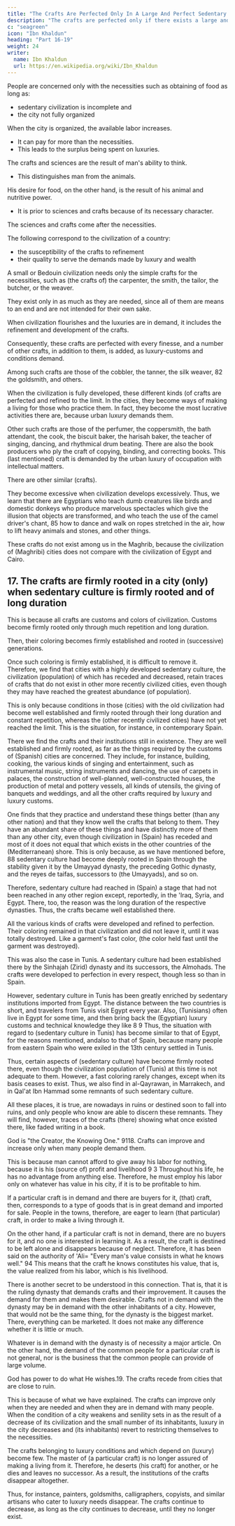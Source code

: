 ```yaml
---
title: "The Crafts Are Perfected Only In A Large And Perfect Sedentary Civilization"
description: "The crafts are perfected only if there exists a large and perfect sedentary civilization"
c: "seagreen"
icon: "Ibn Khaldun"
heading: "Part 16-19"
weight: 24
writer:
  name: Ibn Khaldun
  url: https://en.wikipedia.org/wiki/Ibn_Khaldun
---
```




People are concerned only with the necessities such as obtaining of food as long as:
- sedentary civilization is incomplete and
- the city not fully organized

When the city is organized, the available labor increases.
- It can pay for more than the necessities.
- This leads to the surplus being spent on luxuries.

The crafts and sciences are the result of man's ability to think.
- This distinguishes man from the animals.

His desire for food, on the other hand, is the result of his animal and nutritive power.
- It is prior to sciences and crafts because of its necessary character. 

The sciences and crafts come after the necessities.

The following correspond to the civilization of a country:
- the susceptibility of the crafts to refinement
- their quality to serve the demands made by luxury and wealth

A small or Bedouin civilization needs only the simple crafts for the necessities, such as (the crafts of) the carpenter, the smith, the tailor, the butcher, or the weaver. 

They exist only in as much as they are needed, since all of them are means to an end and are not intended for their own sake. 

When civilization flourishes and the luxuries are in demand, it includes the refinement and development of the crafts. 

Consequently, these crafts are perfected with every finesse, and a number of other crafts, in addition to them, is added, as luxury-customs and conditions demand. 

Among such crafts are those of the cobbler, the tanner, the silk weaver, 82 the goldsmith, and others. 

When the  civilization is fully developed, these different kinds (of crafts are perfected and refined to the limit. In the cities, they become ways of making a living for those who practice them. In fact, they become the most lucrative activities there are, because urban luxury demands them. 

Other such crafts are those of the perfumer, the coppersmith, the bath attendant, the cook, the biscuit baker, the harisah baker, the teacher of singing, dancing, and rhythmical drum beating. There are also the book producers who ply the craft of copying, binding, and correcting books. This (last mentioned) craft is demanded by the urban luxury of occupation with intellectual matters. 

There are other similar (crafts). 

They become excessive when civilization develops excessively. Thus, we learn that there are Egyptians who teach dumb creatures like birds and domestic donkeys who produce marvelous spectacles which give the illusion that objects are transformed, and who teach the use of the camel driver's chant, 85 how to dance and walk on ropes stretched in the air, how to lift heavy animals and stones, and other things.

These crafts do not exist among us in the Maghrib, because the civilization of (Maghribi) cities does not compare with the civilization of Egypt and Cairo.


## 17. The crafts are firmly rooted in a city (only) when sedentary culture is firmly rooted and of long duration

This is because all crafts are customs and colors of civilization. Customs become firmly rooted only through much repetition and long duration. 

Then, their coloring becomes firmly established and rooted in (successive) generations. 

Once such coloring is firmly established, it is difficult to remove it. Therefore, we find that cities with a highly developed sedentary culture, the
civilization (population) of which has receded and decreased, retain traces of crafts that do not exist in other more recently civilized cities, even though they may have reached the greatest abundance (of population). 

This is only because conditions in those (cities) with the old civilization had become well established and firmly rooted
through their long duration and constant repetition, whereas the (other recently civilized cities) have not yet reached the limit. This is the situation, for instance, in contemporary Spain. 

There we find the crafts and their institutions still in existence. They are well established and firmly rooted, as far as the things required by the customs of (Spanish) cities are concerned. They include, for instance, building, cooking, the various kinds of singing and entertainment, such as instrumental music, string instruments and dancing, the use of
carpets in palaces, the construction of well-planned, well-constructed houses, the production of metal and pottery vessels, all kinds of utensils, the giving of banquets and weddings, and all the other crafts required by luxury and luxury customs. 

One finds that they practice and understand these things better (than any other nation) and that they know well the crafts that belong to them. They have an abundant share of these things and have distinctly more of them than any other city, even though civilization in (Spain) has receded and most of it does not equal that which exists in the other countries of the (Mediterranean) shore. This is only because, as we have mentioned before, 88 sedentary culture had become deeply rooted in Spain through the stability given it by the Umayyad dynasty, the preceding Gothic dynasty, and the reyes de taifas, successors to (the Umayyads), and so on. 

Therefore, sedentary culture had reached in (Spain) a stage that had not been reached in any other region except, reportedly, in the 'Iraq, Syria, and Egypt. There, too, the reason was the long duration of the respective dynasties. Thus, the crafts became well established there.

All the various kinds of crafts were developed and refined to perfection. Their coloring remained in that civilization and did not leave it, until it was totally destroyed. Like a garment's fast color, (the color held fast until the garment was
destroyed). 

This was also the case in Tunis. A sedentary culture had been established there by the Sinhajah (Zirid) dynasty and its successors, the Almohads. The crafts were developed to perfection in every respect, though less so than in Spain.

However, sedentary culture in Tunis has been greatly enriched by sedentary institutions imported from Egypt. The distance between the two countries is short, and travelers from Tunis visit Egypt every year. Also, (Tunisians) often live in Egypt for some time, and then bring back the (Egyptian) luxury customs and technical knowledge they like 8 9 Thus, the situation with regard to (sedentary culture in Tunis) has become similar to that of Egypt, for the reasons mentioned, andalso to that of Spain, because many people from eastern Spain who were exiled in the 13th century settled in Tunis. 

Thus, certain aspects of (sedentary culture) have become firmly rooted there, even though the civilization population of (Tunis) at this time is not adequate to them. However, a fast coloring rarely changes, except when its basis ceases to exist. Thus, we also find in al-Qayrawan, in Marrakech, and in Qal'at Ibn Hammad some remnants of such sedentary culture.

All these places, it is true, are nowadays in ruins or destined soon to fall into ruins, and only people who know are able to discern these remnants. They will find, however, traces of the crafts (there) showing what once existed there, like faded writing in a book.

God is "the Creator, the Knowing One." 9118. Crafts can improve and increase only when many people demand them.

This is because man cannot afford to give away his labor for nothing, because it is his (source of) profit and livelihood 9 3 Throughout his life, he has no advantage from anything else. Therefore, he must employ his labor only on whatever has value in his city, if it is to be profitable to him.

If a particular craft is in demand and there are buyers for it, (that) craft, then, corresponds to a type of goods that is in great demand and imported for sale. People in the towns, therefore, are eager to learn (that particular) craft, in order to make a living through it. 

On the other hand, if a particular craft is not in demand, there are no buyers for it, and no one is interested in learning it. As a result, the craft is destined to be left alone and disappears because of neglect. Therefore, it has been said on the authority of 'Ali= "Every man's value consists in what he knows well." 94 This means that the craft he knows constitutes his value, that is, the value realized from his labor, which is his livelihood.

There is another secret to be understood in this connection. That is, that it is the ruling dynasty that demands crafts and their improvement. It causes the demand for them and makes them desirable. Crafts not in demand with the dynasty may be in demand with the other inhabitants of a city. However, that would not be the same thing, for the dynasty is the biggest market. There, everything can be marketed. It does not make any difference whether it is little or much.

Whatever is in demand with the dynasty is of necessity a major article. On the other hand, the demand of the common people for a particular craft is not general, nor is the business that the common people can provide of large volume.

God has power to do what He wishes.19. The crafts recede from cities that are close to ruin.

This is because of what we have explained. The crafts can improve only when they are needed and when they are in demand with many people. When the condition of a city weakens and senility sets in as the result of a decrease of its civilization and the small number of its inhabitants, luxury in the city decreases and (its inhabitants) revert to restricting themselves to the necessities. 

The crafts belonging to luxury conditions and which depend on (luxury) become few. The master of (a particular craft) is no longer assured of making a living from it. Therefore, he deserts (his craft) for another, or he dies and leaves no successor. As a result, the institutions of the crafts disappear altogether. 

Thus, for instance, painters, goldsmiths, calligraphers, copyists, and similar artisans who cater to luxury needs disappear. The crafts continue to decrease, as long as the city continues to decrease, until they no longer exist. 
